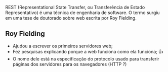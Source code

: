 REST (Representational State Transfer, ou Transferência de Estado Representativo) é uma técnica de engenharia de software. O termo surgiu em uma tese de doutorado sobre web escrita por Roy Fielding.

## Roy Fielding

* Ajudou a escrever os primeiros servidores web;
* Fez pesquisas explicando porque a web funciona como ela funciona; :+1:
* O nome dele está na especificação do protocolo usado para transferir páginas dos servidores para os navegadores (HTTP ?)


